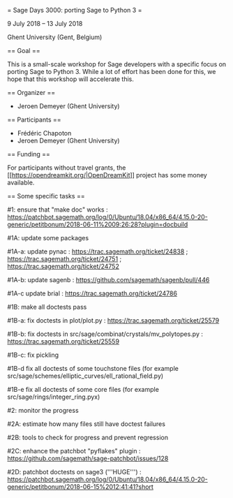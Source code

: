 = Sage Days 3000: porting Sage to Python 3 =

9 July 2018 ­– 13 July 2018

Ghent University (Gent, Belgium)

== Goal ==

This is a small-scale workshop for Sage developers with a specific focus on porting
Sage to Python 3. While a lot of effort has been done for this,
we hope that this workshop will accelerate this.

== Organizer ==

 * Jeroen Demeyer (Ghent University)

== Participants ==

 * Frédéric Chapoton
 * Jeroen Demeyer (Ghent University)

== Funding ==

For participants without travel grants, the [[https://opendreamkit.org/|OpenDreamKit]] project has some money available.


== Some specific tasks ==

#1: ensure that "make doc" works : https://patchbot.sagemath.org/log/0/Ubuntu/18.04/x86_64/4.15.0-20-generic/petitbonum/2018-06-11%2009:26:28?plugin=docbuild

#1A: update some packages

#1A-a: update pynac : https://trac.sagemath.org/ticket/24838 ; https://trac.sagemath.org/ticket/24751 ; https://trac.sagemath.org/ticket/24752

#1A-b: update sagenb : https://github.com/sagemath/sagenb/pull/446

#1A-c update brial : https://trac.sagemath.org/ticket/24786

#1B: make all doctests pass

#1B-a: fix doctests in plot/plot.py : https://trac.sagemath.org/ticket/25579

#1B-b: fix doctests in src/sage/combinat/crystals/mv_polytopes.py : https://trac.sagemath.org/ticket/25559

#1B-c: fix pickling

#1B-d fix all doctests of some touchstone files (for example src/sage/schemes/elliptic_curves/ell_rational_field.py)

#1B-e fix all doctests of some core files (for example src/sage/rings/integer_ring.pyx)

#2: monitor the progress

#2A: estimate how many files still have doctest failures

#2B: tools to check for progress and prevent regression

#2C: enhance the patchbot "pyflakes" plugin : https://github.com/sagemath/sage-patchbot/issues/128

#2D: patchbot doctests on sage3 ('''HUGE''') : https://patchbot.sagemath.org/log/0/Ubuntu/18.04/x86_64/4.15.0-20-generic/petitbonum/2018-06-15%2012:41:41?short
